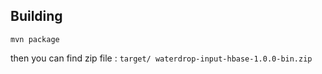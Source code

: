## Building

```
mvn package
```
then you can find zip file : `target/ waterdrop-input-hbase-1.0.0-bin.zip`
